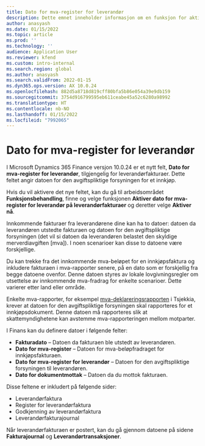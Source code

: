 ```yaml
---
title: Dato for mva-register for leverandør
description: Dette emnet inneholder informasjon om en funksjon for aktivering av dato for mva-register for leverandør
author: anasyash
ms.date: 01/15/2022
ms.topic: article
ms.prod: ''
ms.technology: ''
audience: Application User
ms.reviewer: kfend
ms.custom: intro-internal
ms.search.region: global
ms.author: anasyash
ms.search.validFrom: 2022-01-15
ms.dyn365.ops.version: AX 10.0.24
ms.openlocfilehash: 882d5a8718d819cff80bfa5b86e054a39e9db159
ms.sourcegitcommit: 3754d916799595eb611ceabe45a52c6280a98992
ms.translationtype: HT
ms.contentlocale: nb-NO
ms.lasthandoff: 01/15/2022
ms.locfileid: "7992065"
---
```

# <a name="date-of-vendor-vat-register"></a>Dato for mva-register for leverandør

I Microsoft Dynamics 365 Finance versjon 10.0.24 er et nytt felt, **Dato for mva-register for leverandør**, tilgjengelig for leverandørfakturaer. Dette feltet angir datoen for den avgiftspliktige forsyningen for et innkjøp.

Hvis du vil aktivere det nye feltet, kan du gå til arbeidsområdet **Funksjonsbehandling**, finne og velge funksjonen **Aktiver dato for mva-register for leverandør på leverandørfakturaer** og deretter velge **Aktiver nå**.

Innkommende fakturaer fra leverandørene dine kan ha to datoer: datoen da leverandøren utstedte fakturaen og datoen for den avgiftspliktige forsyningen (det vil si datoen da leverandøren belastet den skyldige merverdiavgiften [mva]). I noen scenarioer kan disse to datoene være forskjellige.

Du kan trekke fra det innkommende mva-beløpet for en innkjøpsfaktura og inkludere fakturaen i mva-rapporter senere, på en dato som er forskjellig fra begge datoene ovenfor. Denne datoen styres av lokale lovgivningsregler om utsettelse av innkommende mva-fradrag for enkelte scenarioer. Dette varierer etter land eller område.

Enkelte mva-rapporter, for eksempel [mva-deklareringsrapporten](emea-cze-vat-declaration-tax-declaration-model.md#vat-control-statement) i Tsjekkia, krever at datoen for den avgiftspliktige forsyningen skal rapporteres for et innkjøpsdokument. Denne datoen må rapporteres slik at skattemyndighetene kan avstemme mva-rapporteringen mellom motparter.

I Finans kan du definere datoer i følgende felter:

- **Fakturadato** – Datoen da fakturaen ble utstedt av leverandøren.
- **Dato for mva-register** – Datoen for mva-beløpfradraget for innkjøpsfakturaen.
- **Dato for mva-register for leverandør** – Datoen for den avgiftspliktige forsyningen til leverandøren.
- **Dato for dokumentmottak** – Datoen da du mottok fakturaen.

Disse feltene er inkludert på følgende sider:

- Leverandørfaktura
- Register for leverandørfaktura
- Godkjenning av leverandørfaktura
- Leverandørfakturajournal

Når leverandørfakturaen er postert, kan du gå gjennom datoene på sidene **Fakturajournal** og **Leverandørtransaksjoner**.
